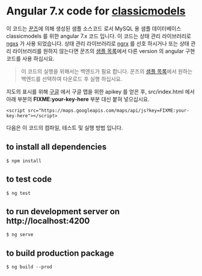 # Angular 7.x code for [classicmodels](http://www.mysqltutorial.org/mysql-sample-database.aspx)

이 코드는 [꾼즈](http://www.ggoons.com)에 의해 생성된 샘플 소스코드 로서 
MySQL 용 샘플 데이터베이스 classicmodels 를 위한 angular 7.x 코드 입니다.
이 코드는 상태 관리 라이브러리로 [ngxs](https://ngxs.gitbook.io/ngxs) 가 사용 되었습니다.
상태 관리 라이브러리로 [ngrx](https://ngrx.io/) 를 선호 하시거나 또는
상태 관리 라이브러리를 원하지 않는다면 꾼즈의 [샘플 목록](http://www.ggoons.com#samples)에서
다른 version 의 angular 구현 코드를 사용 하십시요.

> 이 코드의 실행을 위해서는 백엔드가 필요 합니다.
  꾼즈의 [샘플 목록](http://www.ggoons.com#samples)에서 원하는 백엔드를 선택하여 다운로드 후 실행 하십시요.

지도의 표시를 위해 [구글](https://cloud.google.com/maps-platform/) 에서 구글 맵을 위한 apikey 를
얻은 후, src/index.html 에서 아래 부분의 **FIXME:your-key-here** 부분 대신 붙혀 넣으십시요.
 
```
<script src="https://maps.googleapis.com/maps/api/js?key=FIXME:your-key-here"></script>
```

다음은 이 코드의 컴파일, 테스트 및 실행 방법 입니다.

## to install all dependencies
```
$ npm install
```

## to test code
```
$ ng test
```

## to run development server on http://localhost:4200
```
$ ng serve
```

## to build production package
```
$ ng build --prod
```
